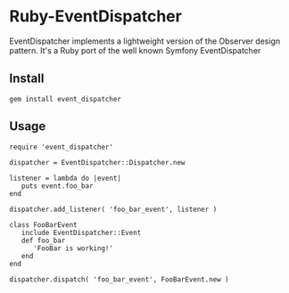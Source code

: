 Ruby-EventDispatcher
====================

EventDispatcher implements a lightweight version of the Observer design pattern. It's a Ruby port of the well known Symfony EventDispatcher

## Install

    gem install event_dispatcher

## Usage

    require 'event_dispatcher'

    dispatcher = EventDispatcher::Dispatcher.new
    
    listener = lambda do |event|
       puts event.foo_bar
    end
    
    dispatcher.add_listener( 'foo_bar_event', listener )
    
    class FooBarEvent
       include EventDispatcher::Event
       def foo_bar
          'FooBar is working!'
       end
    end
    
    dispatcher.dispatch( 'foo_bar_event', FooBarEvent.new )


